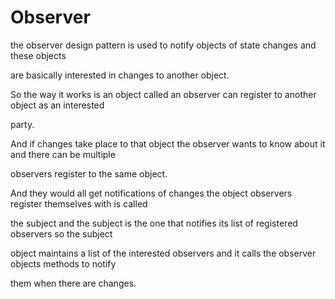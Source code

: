 # Observer

the observer design pattern is used to notify objects of state changes and these objects

are basically interested in changes to another object.

So the way it works is an object called an observer can register to another object as an interested

party.

And if changes take place to that object the observer wants to know about it and there can be multiple

observers register to the same object.

And they would all get notifications of changes the object observers register themselves with is called

the subject and the subject is the one that notifies its list of registered observers so the subject

object maintains a list of the interested observers and it calls the observer objects methods to notify

them when there are changes.